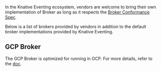 In the Knative Eventing ecosystem, vendors are welcome to bring their own implementation of Broker
as long as it respects the [Broker Conformance Spec](https://github.com/knative/eventing/blob/master/docs/spec/broker.md).

Below is a list of brokers provided by vendors in addition to the default broker implementations
provided by Knative Eventing.

## GCP Broker
The GCP Broker is optimized for running in GCP. For more details, refer to the [doc](https://github.com/google/knative-gcp/blob/master/docs/install/install-gcp-broker.md).
